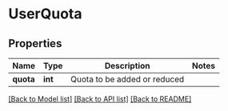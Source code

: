 # UserQuota

## Properties
Name | Type | Description | Notes
------------ | ------------- | ------------- | -------------
**quota** | **int** | Quota to be added or reduced | 

[[Back to Model list]](../README.md#documentation-for-models) [[Back to API list]](../README.md#documentation-for-api-endpoints) [[Back to README]](../README.md)


